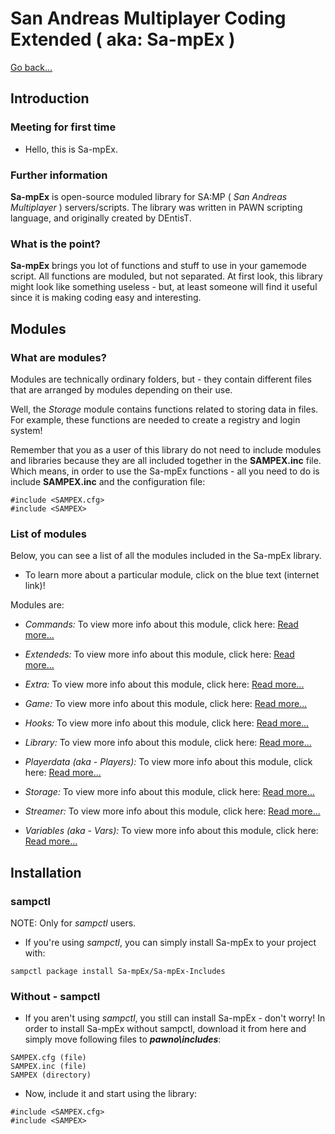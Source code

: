 # San Andreas Multiplayer Coding Extended ( aka: Sa-mpEx )

[Go back...](https://github.com/Sa-mpEx/Sa-mpEx-Includes)

## Introduction

### Meeting for first time

- Hello, this is Sa-mpEx.

### Further information

**Sa-mpEx** is open-source moduled library for SA:MP ( *San Andreas Multiplayer* ) servers/scripts. The library was written in PAWN scripting language, and originally created by DEntisT.

### What is the point?

**Sa-mpEx** brings you lot of functions and stuff to use in your gamemode script. All functions are moduled, but not separated. At first look, this library might look like something useless - but, at least someone will find it useful since it is making coding easy and interesting.

## Modules

### What are modules?

Modules are technically ordinary folders, but - they contain different files that are arranged by modules depending on their use.

Well, the *Storage* module contains functions related to storing data in files. For example, these functions are needed to create a registry and login system!

Remember that you as a user of this library do not need to include modules and libraries because they are all included together in the **SAMPEX.inc** file. Which means, in order to use the Sa-mpEx functions - all you need to do is include **SAMPEX.inc** and the configuration file:

```pawn
#include <SAMPEX.cfg>
#include <SAMPEX>
```

### List of modules

Below, you can see a list of all the modules included in the Sa-mpEx library.
- To learn more about a particular module, click on the blue text (internet link)!

Modules are:

- *Commands:* To view more info about this module, click here: 
[Read more...](SAMPEX/SAMPEX_Commands/s_commands_module.md)

- *Extendeds:* To view more info about this module, click here: 
[Read more...](SAMPEX/SAMPEX_Extendeds/s_extendeds_module.md)

- *Extra:* To view more info about this module, click here: 
[Read more...](SAMPEX/SAMPEX_Extra/s_extra_module.md)

- *Game:* To view more info about this module, click here: 
[Read more...](SAMPEX/SAMPEX_Game/s_game_module.md)

- *Hooks:* To view more info about this module, click here: 
[Read more...](SAMPEX/SAMPEX_Hooks/s_hooks_module.md)

- *Library:* To view more info about this module, click here: 
[Read more...](SAMPEX/SAMPEX_Library/s_library_module.md)

- *Playerdata (aka - Players):* To view more info about this module, click here: 
[Read more...](SAMPEX/SAMPEX_Playerdata/s_playerdata_module.md)

- *Storage:* To view more info about this module, click here: 
[Read more...](SAMPEX/SAMPEX_Storage/s_storage_module.md)

- *Streamer:* To view more info about this module, click here: 
[Read more...](SAMPEX/SAMPEX_Streamer/s_streamer_module.md)

- *Variables (aka - Vars):* To view more info about this module, click here: 
[Read more...](SAMPEX/SAMPEX_Variables/s_variables_module.md)

## Installation

### sampctl

NOTE: Only for *sampctl* users.
- If you're using *sampctl*, you can simply install Sa-mpEx to your project with:

```pawn
sampctl package install Sa-mpEx/Sa-mpEx-Includes
```

### Without - sampctl

- If you aren't using *sampctl*, you still can install Sa-mpEx - don't worry! In order to install Sa-mpEx without sampctl, download it from here and simply move following files to ***pawno\includes***:

```pawn
SAMPEX.cfg (file)
SAMPEX.inc (file)
SAMPEX (directory)
```

- Now, include it and start using the library:

```pawn
#include <SAMPEX.cfg>
#include <SAMPEX>
```